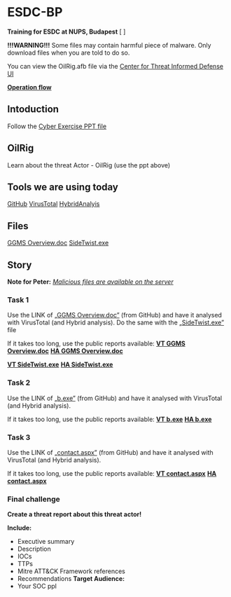 # ESDC-BP
**Training for ESDC at NUPS, Budapest**
[ ]

**!!!WARNING!!!** Some files may contain harmful piece of malware. Only download files when you are told to do so. 

You can view the OilRig.afb file via the [Center for Threat Informed Defense UI](https://center-for-threat-informed-defense.github.io/attack-flow/ui/)


[**Operation flow**](https://github.com/center-for-threat-informed-defense/adversary_emulation_library/blob/master/oilrig/Operations_Flow/Operations_Flow.md)


## Intoduction

Follow the [Cyber Exercise PPT file](https://github.com/Lensver65/ESDC-BP/blob/main/Cyber%20exercise.pptx)

## OilRig
Learn about the threat Actor - OilRig (use the ppt above)

## Tools we are using today
[GitHub](https://github.com/Lensver65/ESDC-BP)
[VirusTotal](https://www.virustotal.com/)
[HybridAnalyis](https://www.hybrid-analysis.com/)

## Files
[GGMS Overview.doc](https://github.com/Lensver65/ESDC-BP/blob/main/Binaries/GGMS%20Overview.doc)
[SideTwist.exe](https://github.com/Lensver65/ESDC-BP/blob/main/Binaries/SideTwist.exe)

## Story

**Note for Peter:** [*Malicious files are available on the server*](http://192.168.0.5/marketing_materials.zip)

### Task 1
Use the LINK of [„GGMS Overview.doc”](https://github.com/Lensver65/ESDC-BP/blob/main/Binaries/GGMS%20Overview.doc) (from GitHub) and have it analysed with VirusTotal (and Hybrid analysis). Do the same with the [„SideTwist.exe”](https://github.com/Lensver65/ESDC-BP/blob/main/Binaries/SideTwist.exe) file

If it takes too long, use the public reports available:
[**VT GGMS Overview.doc**](https://www.virustotal.com/gui/file/6ae172b96a12926f8577d831b415172dde0f6df648007ac87f45b69ab84f27d5/detection)
[**HA GGMS Overview.doc**](https://www.hybrid-analysis.com/sample/6ae172b96a12926f8577d831b415172dde0f6df648007ac87f45b69ab84f27d5/6704f205026d9e33960177a3)

[**VT SideTwist.exe**](https://www.virustotal.com/gui/file/a95862412c68b480c0350046b97032e85f113803b8d5e409d83bd632f5953222/behavior)
[**HA SideTwist.exe**](https://www.hybrid-analysis.com/sample/a95862412c68b480c0350046b97032e85f113803b8d5e409d83bd632f5953222/6702b369b1f987470c094772)

### Task 2
Use the LINK of [„b.exe”](https://github.com/Lensver65/ESDC-BP/blob/main/Binaries/b.exe) (from GitHub) and have it analysed with VirusTotal (and Hybrid analysis). 

If it takes too long, use the public reports available:
[**VT b.exe**](https://www.virustotal.com/gui/file/9a080bb47fab612597fcb8d31b85f95fc080ed23ca86f75422a73b3f632a1e06/detection)
[**HA b.exe**](https://www.hybrid-analysis.com/sample/9a080bb47fab612597fcb8d31b85f95fc080ed23ca86f75422a73b3f632a1e06/6705017e356faa801f0e4cfa)


### Task 3
Use the LINK of [„contact.aspx”](https://github.com/Lensver65/ESDC-BP/blob/main/Binaries/contact.aspx) (from GitHub) and have it analysed with VirusTotal (and Hybrid analysis). 

If it takes too long, use the public reports available:
[**VT contact.aspx**](https://www.virustotal.com/gui/file/1a9e8c9fa81102d2149b8e66e0a148835e3a646bd67ea561506c8ba0b8b562b4/detection)
[**HA contact.aspx**](https://www.hybrid-analysis.com/sample/1a9e8c9fa81102d2149b8e66e0a148835e3a646bd67ea561506c8ba0b8b562b4/6705049174a2b5d21f0e26d6)


### Final challenge
**Create a threat report about this threat actor!**

**Include:**
* Executive summary
* Description
* IOCs
* TTPs
* Mitre ATT&CK  Framework references
* Recommendations
**Target Audience:**
* Your SOC ppl



